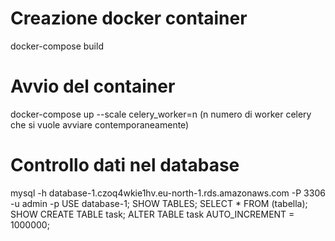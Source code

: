# Creazione docker container
docker-compose build

# Avvio del container
docker-compose up --scale celery_worker=n (n numero di worker celery che si vuole avviare contemporaneamente)

# Controllo dati nel database
mysql -h database-1.czoq4wkie1hv.eu-north-1.rds.amazonaws.com -P 3306 -u admin -p
USE database-1;
SHOW TABLES;
SELECT * FROM (tabella); 
SHOW CREATE TABLE task;
ALTER TABLE task AUTO_INCREMENT = 1000000;